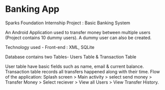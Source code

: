 # Banking App
 Sparks Foundation Internship Project : Basic Banking System

An Android Application used to transfer money between multiple users (Project contains 10 dummy users). A dummy user can also be created.

Technology used - Front-end : XML, SQLite

Database contains two Tables- Users Table & Transaction Table

User table have basic fields such as name, email & current balance. Transaction table records all transfers happened along with their time. Flow of the application: Splash screen > Main activity > select send money > Transfer Money > Select reciever > View all Users > View Transfer History.
